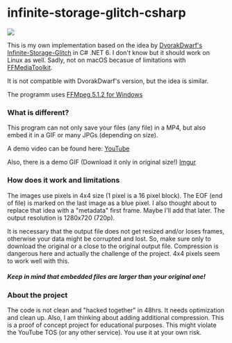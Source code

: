 # infinite-storage-glitch-csharp

![](https://i.imgur.com/ZwUBg46.gif)

This is my own implementation based on the idea by [DvorakDwarf's Infinite-Storage-Glitch](https://github.com/DvorakDwarf/Infinite-Storage-Glitch) in C# .NET 6.
I don't know but it should work on Linux as well.
Sadly, not on macOS becasue of limitations with [FFMediaToolkit](https://github.com/radek-k/FFMediaToolkit).

It is not compatible with DvorakDwarf's version, but the idea is similar.

The programm uses [FFMpeg 5.1.2 for Windows](https://www.gyan.dev/ffmpeg/builds/packages/ffmpeg-5.1.2-full_build-shared.7z)

### What is different?

This program can not only save your files (any file) in a MP4, but also embed it in a GIF or many JPGs (depending on size).

A demo video can be found here: [YouTube](https://youtu.be/8UzyYN0uwlM)

Also, there is a demo GIF (Download it only in original size!) [Imgur](https://i.imgur.com/ZwUBg46.gif)

### How does it work and limitations

The images use pixels in 4x4 size (1 pixel is a 16 pixel block).
The EOF (end of file) is marked on the last image as a blue pixel. I also thought about to replace that idea with a "metadata" first frame. Maybe I'll add that later.
The output resolution is 1280x720 (720p).

It is necessary that the output file does not get resized and/or loses frames, otherwise your data might be corrupted and lost. So, make sure only to download the original or a close to the original output file. Compression is dangerous here and actually the challenge of the project. 4x4 pixels seem to work well with this.

##### Keep in mind that embedded files are larger than your original one!

### About the project

The code is not clean and "hacked together" in 48hrs.
It needs optimization and clean up.
Also, I am thinking about adding additional compression.
This is a proof of concept project for educational purposes. This might violate the YouTube TOS (or any other service).
You use it at your own risk.